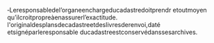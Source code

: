 ‐Leresponsabledel’organeenchargeducadastredoitprendr etoutmoyen qu’ilcroitpropreàenassurerl’exactitude.
l'originaldesplansdecadastreetdeslivresderenvoi,daté etsignéparleresponsable ducadastreestconservédanssesarchives.